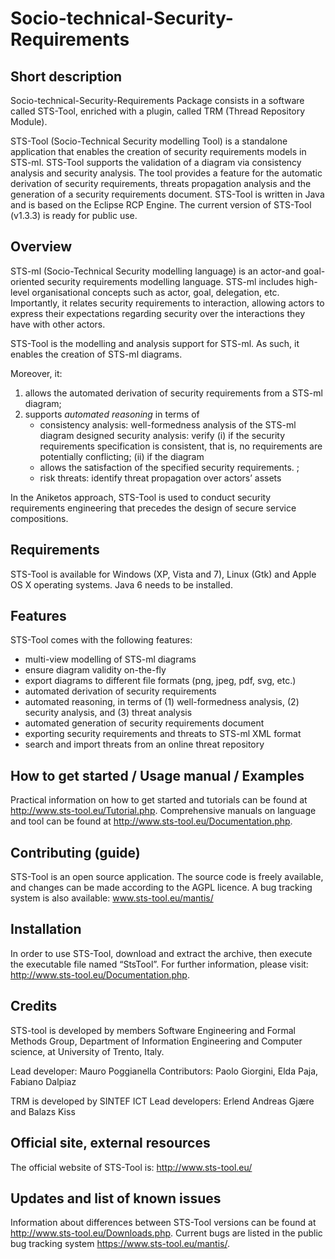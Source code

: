 Socio-technical-Security-Requirements
=====================================

Short description
-----------------
Socio-technical-Security-Requirements Package consists in a software called STS-Tool, enriched with a plugin, called TRM (Thread Repository Module).

STS-Tool (Socio-Technical Security modelling Tool) is a standalone application that enables the creation of security requirements models in STS-ml. STS-Tool supports the validation of a diagram via consistency analysis and security analysis.  The tool provides a feature for the automatic derivation of security requirements, threats propagation analysis and the generation of a security requirements document. STS-Tool is written in Java and is based on the Eclipse RCP Engine. The current version of STS-Tool (v1.3.3) is ready for public use.

Overview 
--------
STS-ml (Socio-Technical Security modelling language) is an actor-and goal-oriented security requirements modelling language. STS-ml includes high-level organisational concepts such as actor, goal, delegation, etc. Importantly, it relates security requirements to interaction, allowing actors to express their expectations regarding security over the interactions they have with other actors. 

STS-Tool is the modelling and analysis support for STS-ml. As such, it enables the creation of STS-ml diagrams. 

Moreover, it:
1. allows the automated derivation of security requirements from a STS-ml diagram; 
2. supports *automated reasoning* in terms of 
	* consistency  analysis: well-formedness analysis of the STS-ml diagram designed 
security analysis: verify (i) if the security requirements specification is consistent, that is, no requirements are potentially conflicting; (ii) if the diagram 	
	* allows the satisfaction of the specified security requirements. ; 
	* risk threats: identify threat propagation over actors’ assets

In the Aniketos approach, STS-Tool is used to conduct security requirements engineering that precedes the design of secure service compositions.

Requirements
------------
STS-Tool is available for Windows (XP, Vista and 7), Linux (Gtk) and Apple OS X operating systems. Java 6 needs to be installed.

Features
--------
STS-Tool comes with the following features:
* 	multi-view modelling of STS-ml diagrams
*	ensure diagram validity on-the-fly
*	export diagrams to different file formats (png, jpeg, pdf, svg, etc.)
*	automated derivation of security requirements
*	automated reasoning, in terms of (1) well-formedness analysis, (2) security analysis, and (3) threat analysis 
*	automated generation of security requirements document
*	exporting security requirements and threats to STS-ml XML format
* 	search and import threats from an online threat repository


How to get started / Usage manual / Examples
--------------------------------------------
Practical information on how to get started and tutorials can be found at http://www.sts-tool.eu/Tutorial.php. Comprehensive manuals on language and tool can be found at http://www.sts-tool.eu/Documentation.php.

Contributing (guide)
--------------------
STS-Tool is an open source application. The source code is freely available, and changes can be made according to the AGPL licence. A bug tracking system is also available:
www.sts-tool.eu/mantis/

Installation
------------
In order to use STS-Tool, download and extract the archive, then execute the executable file named “StsTool”. For further information, please visit:	 
http://www.sts-tool.eu/Documentation.php.

Credits
-------
STS-tool is developed by members Software Engineering and Formal Methods Group, Department of Information Engineering and Computer science, at University of Trento, Italy.

Lead developer: Mauro Poggianella
Contributors: Paolo Giorgini, Elda Paja, Fabiano Dalpiaz

TRM is developed by SINTEF ICT
Lead developers: Erlend Andreas Gjære and Balazs Kiss

Official site, external resources
---------------------------------
The official website of STS-Tool is: http://www.sts-tool.eu/

Updates and list of known issues
--------------------------------
Information about differences between STS-Tool versions can be found at http://www.sts-tool.eu/Downloads.php. Current bugs are listed in the public bug tracking system https://www.sts-tool.eu/mantis/.
